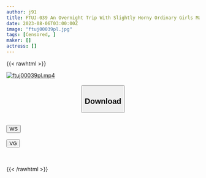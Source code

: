 ```yaml
---
author: j91
title: FTUJ-039 An Overnight Trip With Slightly Horny Ordinary Girls Mai-Chan 21 & Ruka-Chan 23
date: 2023-08-06T03:00:00Z
image: "ftuj00039pl.jpg"
tags: [Censored, ]
maker: []
actress: []
---
```



{{< rawhtml >}}

<div class="video" data-videoid="qb9kvzct2196">
    <a href="javascript:;">
        <img src="https://my.j91.asia/posts/ftuj00039pl/ftuj00039pl.jpg" width="WIDTH" height="HEIGHT" alt="ftuj00039pl.mp4" loading="lazy">
    </a>
</div>

<script type="text/javascript" src="https://j91.asia/asset/on-demand-ws.js"></script>

<br>
  <link rel="stylesheet" href="https://j91.asia/asset/bs5.css">
  
  <center>
  <button class="btn btn-primary" type="button" data-bs-toggle="collapse" data-bs-target=".multi-collapse" aria-expanded="false" aria-controls="multiCollapseExample1 multiCollapseExample2"><h2>Download</h2></button></center>
</p>
<div class="row">
  <div class="col">
    <div class="collapse multi-collapse" id="multiCollapseExample1">
      <div class="card card-body">
	      	      <br>
<div class="buttons">  
<a href="https://wolfstream.tv/qb9kvzct2196"><button class="btn-hover color-3"><i class="fa fa-download"></i> WS</button></a></div>
    </div>
  </div>
</div>
  <div class="col">
    <div class="collapse multi-collapse" id="multiCollapseExample2">
      <div class="card card-body">
	      <br>
<div class="buttons">
    <a href="https://vgembed.com/v/eL2157PZJBxrw48"><button class="btn-hover color-9"><i class="fa fa-download"></i> VG</button></a></div>
<br><br>
      </div>
    </div>
  </div>
</div>

{{< /rawhtml >}}